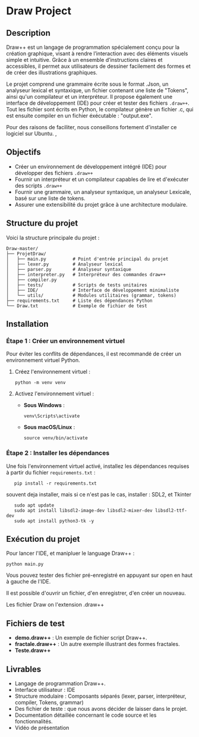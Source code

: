 # Draw Project

## Description
Draw++ est un langage de programmation spécialement conçu pour la création
graphique, visant à rendre l’interaction avec des éléments visuels simple et intuitive.
Grâce à un ensemble d’instructions claires et accessibles, il permet aux utilisateurs de
dessiner facilement des formes et de créer des illustrations graphiques.

Le projet comprend une grammaire écrite sous le format .Json, un analyseur lexical et syntaxique, un fichier contenant une liste de "Tokens", ainsi qu'un compilateur et un interpréteur. Il propose également une interface de développement (IDE) pour créer et tester des fichiers `.draw++`. Tout les fichier sont écrits en Python, le compilateur génère un fichier .c, qui est ensuite compiler en un fichier éxécutable : "output.exe".

Pour des raisons de faciliter, nous conseillons fortement d'installer ce logiciel sur Ubuntu.
,

## Objectifs 

- Créer un environnement de développement intégré (IDE) pour développer des fichiers `.draw++`
- Fournir un interpréteur et un compilateur capables de lire et d'exécuter des scripts `.draw++`
- Fournir une grammaire, un analyseur syntaxique, un analyseur Lexicale, basé sur une liste de tokens.
- Assurer une extensibilité du projet grâce à une architecture modulaire.
  
## Structure du projet
Voici la structure principale du projet :

```
Draw-master/
├── ProjetDraw/
│   ├── main.py          # Point d'entrée principal du projet
│   ├── lexer.py         # Analyseur lexical
│   ├── parser.py        # Analyseur syntaxique
│   ├── interpreter.py   # Interpréteur des commandes draw++
│   ├── compiler.py
│   ├── tests/           # Scripts de tests unitaires
│   ├── IDE/             # Interface de développement minimaliste
│   └── utils/           # Modules utilitaires (grammar, tokens)
├── requirements.txt     # Liste des dépendances Python
└── Draw.txt             # Exemple de fichier de test
```

## Installation
### Étape 1 : Créer un environnement virtuel
Pour éviter les conflits de dépendances, il est recommandé de créer un environnement virtuel Python.

1. Créez l'environnement virtuel :
   ```
   python -m venv venv
   ```

2. Activez l'environnement virtuel :
   - **Sous Windows** :
     ```
     venv\Scripts\activate
     ```
   - **Sous macOS/Linux** :
     ```
     source venv/bin/activate
     ```

### Étape 2 : Installer les dépendances
Une fois l'environnement virtuel activé, installez les dépendances requises à partir du fichier `requirements.txt` :
```
   pip install -r requirements.txt
```
souvent deja installer, mais si ce n'est pas le cas, installer : SDL2, et Tkinter
```
   sudo apt update
   sudo apt install libsdl2-image-dev libsdl2-mixer-dev libsdl2-ttf-dev
   sudo apt install python3-tk -y
```

## Exécution du projet
Pour lancer l'IDE, et manipluer le language Draw++ :
```
python main.py
```
Vous pouvez tester des fichier pré-enregistré en appuyant sur open en haut à gauche de l'IDE.

Il est possible d'ouvrir un fichier, d'en enregistrer, d'en créer un nouveau.

Les fichier Draw on l'extension .draw++

## Fichiers de test
- **demo.draw++** : Un exemple de fichier script Draw++.
- **fractale.draw++** : Un autre exemple illustrant des formes fractales.
- **Teste.draw++**

## Livrables
- Langage de programmation Draw++.
- Interface utilisateur : IDE 
- Structure modulaire : Composants séparés (lexer, parser, interpréteur, compiler, Tokens, grammar)
- Des fichier de teste : que nous avons décider de laisser dans le projet.
- Documentation détaillée concernant le code source et les fonctionnalités.
- Vidéo de présentation 

